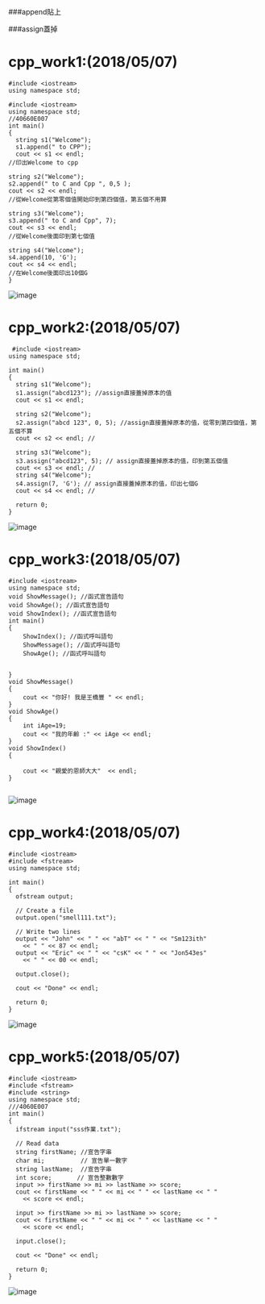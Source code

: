 ###append貼上

###assign蓋掉
# cpp_work1:(2018/05/07)
```
#include <iostream>
using namespace std;

#include <iostream>
using namespace std;
//40660E007 
int main()
{
  string s1("Welcome");
  s1.append(" to CPP"); 
  cout << s1 << endl; 
//印出Welcome to cpp 

string s2("Welcome");
s2.append(" to C and Cpp ", 0,5 ); 
cout << s2 << endl;
//從Welcome從第零個值開始印到第四個值，第五個不用算 

string s3("Welcome");
s3.append(" to C and Cpp", 7); 
cout << s3 << endl;
//從Welcome後面印到第七個值 

string s4("Welcome"); 
s4.append(10, 'G'); 
cout << s4 << endl; 
//在Welcome後面印出10個G
} 
```
![image](https://github.com/s3423a335/cpp/blob/master/picture/7.PNG)

# cpp_work2:(2018/05/07)
```
 #include <iostream>
using namespace std;

int main()
{
  string s1("Welcome");
  s1.assign("abcd123"); //assign直接蓋掉原本的值 
  cout << s1 << endl; 
  
  string s2("Welcome");
  s2.assign("abcd 123", 0, 5); //assign直接蓋掉原本的值，從零到第四個值，第五個不算 
  cout << s2 << endl; // 

  string s3("Welcome");
  s3.assign("abcd123", 5); // assign直接蓋掉原本的值，印到第五個值 
  cout << s3 << endl; // 
  string s4("Welcome"); 
  s4.assign(7, 'G'); // assign直接蓋掉原本的值，印出七個G 
  cout << s4 << endl; // 

  return 0;
}

```
![image](https://github.com/s3423a335/cpp/blob/master/picture/5.PNG)
# cpp_work3:(2018/05/07)
```
#include <iostream>
using namespace std;
void ShowMessage(); //函式宣告語句
void ShowAge(); //函式宣告語句
void ShowIndex(); //函式宣告語句
int main()
{
	ShowIndex(); //函式呼叫語句
	ShowMessage(); //函式呼叫語句
	ShowAge(); //函式呼叫語句

 
}
void ShowMessage()
{
	cout << "你好! 我是王橋豐 " << endl;
}
void ShowAge()
{
	int iAge=19;
	cout << "我的年齡 :" << iAge << endl;
}
void ShowIndex()
{

	cout << "親愛的恩師大大"  << endl;
}
  
```
![image](https://github.com/s3423a335/cpp/blob/master/picture/6.PNG)

# cpp_work4:(2018/05/07)
```
#include <iostream>
#include <fstream>
using namespace std;

int main()
{
  ofstream output;

  // Create a file
  output.open("smell111.txt");

  // Write two lines
  output << "John" << " " << "abT" << " " << "Sm123ith" 
    << " " << 87 << endl;
  output << "Eric" << " " << "csK" << " " << "Jon543es" 
    << " " << 00 << endl;

  output.close();

  cout << "Done" << endl;

  return 0;
}

```
![image](https://github.com/s3423a335/cpp/blob/master/picture/8.PNG)
# cpp_work5:(2018/05/07)
```
#include <iostream>
#include <fstream>
#include <string>
using namespace std;
///4060E007 
int main()
{
  ifstream input("sss作業.txt");

  // Read data
  string firstName; //宣告字串 
  char mi;          // 宣告單一數字 
  string lastName;  //宣告字串 
  int score;       // 宣告整數數字 
  input >> firstName >> mi >> lastName >> score;
  cout << firstName << " " << mi << " " << lastName << " "
    << score << endl;

  input >> firstName >> mi >> lastName >> score;
  cout << firstName << " " << mi << " " << lastName << " "
    << score << endl;

  input.close();

  cout << "Done" << endl;

  return 0;
}

```
![image](https://github.com/s3423a335/cpp/blob/master/picture/9.PNG)
